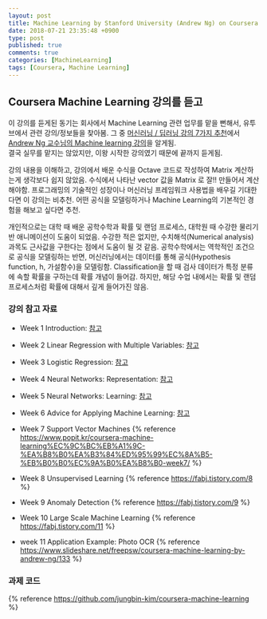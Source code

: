 ```yaml
---
layout: post
title: Machine Learning by Stanford University (Andrew Ng) on Coursera
date: 2018-07-21 23:35:48 +0900
type: post
published: true
comments: true
categories: [MachineLearning]
tags: [Coursera, Machine Learning]
---
```


## Coursera Machine Learning 강의를 듣고
이 강의를 듣게된 동기는 회사에서 Machine Learning 관련 업무를 맡을 뻔해서, 유투브에서 관련 강의/정보들을 찾아봄.
그 중 [머신러닝 / 딥러닝 강의 7가지 추천](https://youtu.be/LBexv9M-SBc)에서 [Andrew Ng 교수님의 Machine learning 강의](https://www.coursera.org/learn/machine-learning)을 알게됨.  
결국 실무를 맡지는 않았지만, 이왕 시작한 강의였기 때문에 끝까지 듣게됨.

강의 내용을 이해하고, 강의에서 배운 수식을 Octave 코드로 작성하여 Matrix 계산하는게 생각보다 쉽지 않았음.
수식에서 나타난 vector 값을 Matrix 로 잘!! 만들어서 계산해야함.
프로그래밍의 기술적인 성장이나 머신러닝 프레임워크 사용법을 배우길 기대한다면 이 강의는 비추천. 
어떤 공식을 모델링하거나 Machine Learning의 기본적인 경험을 해보고 싶다면 추천. 

개인적으로는 대학 때 배운 공학수학과 확률 및 랜덤 프로세스, 대학원 때 수강한 물리기반 애니메이션이 도움이 되었음. 
수강한 적은 없지만, 수치해석(Numerical analysis) 과목도 근사값을 구한다는 점에서 도움이 될 것 같음.
공학수학에서는 역학적인 조건으로 공식을 모델링하는 반면, 머신러닝에서는 데이터를 통해 공식(Hypothesis function, h, 가설함수)을 모델링함.
Classification을 할 때 검사 데이터가 특정 분류에 속할 확률을 구하는데 확률 개념이 들어감. 
하지만, 해당 수업 내에서는 확률 및 랜덤 프로세스처럼 확률에 대해서 깊게 들어가진 않음.

### 강의 참고 자료 

- Week 1 Introduction: [참고](http://www.kwangsiklee.com/ko/2017/07/corsera-machine-learning-week1-%EC%A0%95%EB%A6%AC/)

- Week 2 Linear Regression with Multiple Variables: [참고](http://www.kwangsiklee.com/ko/2017/07/corsera-machine-learning%EC%9C%BC%EB%A1%9C-%EA%B8%B0%EA%B3%84%ED%95%99%EC%8A%B5-%EB%B0%B0%EC%9A%B0%EA%B8%B0-week2/)

- Week 3 Logistic Regression: [참고](http://www.kwangsiklee.com/ko/2017/07/corsera-machine-learning%EC%9C%BC%EB%A1%9C-%EA%B8%B0%EA%B3%84%ED%95%99%EC%8A%B5-%EB%B0%B0%EC%9A%B0%EA%B8%B0-week3/)

- Week 4 Neural Networks: Representation: [참고](http://www.kwangsiklee.com/ko/2017/08/corsera-machine-learning%EC%9C%BC%EB%A1%9C-%EA%B8%B0%EA%B3%84%ED%95%99%EC%8A%B5-%EB%B0%B0%EC%9A%B0%EA%B8%B0-week4/)

- Week 5 Neural Networks: Learning: [참고](http://www.kwangsiklee.com/ko/2017/11/coursera-machine-learning%EC%9C%BC%EB%A1%9C-%EA%B8%B0%EA%B3%84%ED%95%99%EC%8A%B5-%EB%B0%B0%EC%9A%B0%EA%B8%B0-week5/)

- Week 6 Advice for Applying Machine Learning: [참고](http://www.kwangsiklee.com/ko/2017/11/coursera-machine-learning%EC%9C%BC%EB%A1%9C-%EA%B8%B0%EA%B3%84%ED%95%99%EC%8A%B5-%EB%B0%B0%EC%9A%B0%EA%B8%B0-week6/)

- Week 7 Support Vector Machines
{% reference https://www.popit.kr/coursera-machine-learning%EC%9C%BC%EB%A1%9C-%EA%B8%B0%EA%B3%84%ED%95%99%EC%8A%B5-%EB%B0%B0%EC%9A%B0%EA%B8%B0-week7/ %}

- Week 8 Unsupervised Learning
{% reference https://fabj.tistory.com/8 %}

- Week 9 Anomaly Detection
{% reference https://fabj.tistory.com/9 %}

- Week 10 Large Scale Machine Learning
{% reference https://fabj.tistory.com/11 %}

- week 11 Application Example: Photo OCR
{% reference https://www.slideshare.net/freepsw/coursera-machine-learning-by-andrew-ng/133 %}

### 과제 코드
{% reference https://github.com/jungbin-kim/coursera-machine-learning %}
